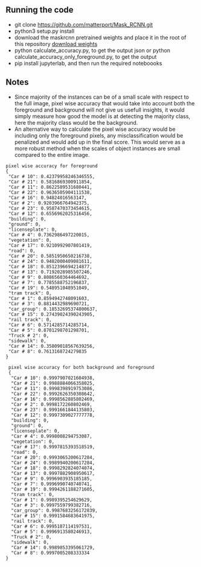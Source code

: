 ## Running the code
 - git clone https://github.com/matterport/Mask_RCNN.git
 - python3 setup.py install
 - download the maskrcnn pretrained weights and place it in the root of this repository [download weights](https://github.com/matterport/Mask_RCNN/releases/download/v2.0/mask_rcnn_coco.h5)
 - python calculate_accuracy.py, to get the output json or python calculate_accuracy_only_foreground.py, to get the output
 - pip install jupyterlab, and then run the required noteboooks

## Notes
 - Since majority of the instances can be of a small scale with respect to the full image, pixel wise accuracy that would take into account both the foreground and background will not give us usefull insights, it would simply measure how good the model is at detecting the majority class, here the majority class would be the background.
 - An alternative way to calculate the pixel wise accuracy would be including only the foreground pixels, any misclassification would be penalized and would add up in the final score. This would serve as a more robust method when the scales of object instances are small compared to the entire image.
 
 
 ```
 pixel wise accuracy for foreground
{
  "Car # 10": 0.42379958246346555,
  "Car # 21": 0.5816869300911854,
  "Car # 11": 0.8622589531680441,
  "Car # 22": 0.9636505904111538,
  "Car # 16": 0.94824016563147,
  "Car # 2": 0.9203966764942375,
  "Car # 23": 0.9587470373454615,
  "Car # 12": 0.6556962025316456,
  "building": 0,
  "ground": 0,
  "licenseplate": 0,
  "Car # 4": 0.7362986497220015,
  "vegetation": 0,
  "Car # 17": 0.9210992907801419,
  "road": 0,
  "Car # 20": 0.5851950650216738,
  "Car # 24": 0.9482000409081611,
  "Car # 18": 0.8512396694214877,
  "Car # 13": 0.7192028985507246,
  "Car # 9": 0.8086560364464692,
  "Car # 7": 0.7785588752196837,
  "Car # 19": 0.548951048951049,
  "tram track": 0,
  "Car # 1": 0.8594942748091603,
  "Car # 3": 0.8814432989690721,
  "car_group": 0.18532695374800637,
  "Car # 15": 0.27439024390243905,
  "rail track": 0,
  "Car # 6": 0.5714285714285714,
  "Car # 5": 0.8701298701298701,
  "Truck # 2": 0,
  "sidewalk": 0,
  "Car # 14": 0.35809018567639256,
  "Car # 8": 0.7613168724279835
}
``` 
 
 
```
 pixel wise accuracy for both background and foreground
 {
  "Car # 10": 0.9997907021604938,
  "Car # 21": 0.9988884066358025,
  "Car # 11": 0.9998398919753086,
  "Car # 22": 0.9992626350308642,
  "Car # 16": 0.9998562885802469,
  "Car # 2": 0.9998172260802469,
  "Car # 23": 0.9991661844135803,
  "Car # 12": 0.9997309027777778,
  "building": 0,
  "ground": 0,
  "licenseplate": 0,
  "Car # 4": 0.9998008294753087,
  "vegetation": 0,
  "Car # 17": 0.9997815393518519,
  "road": 0,
  "Car # 20": 0.9993065200617284,
  "Car # 24": 0.9989940200617284,
  "Car # 18": 0.9998292824074074,
  "Car # 13": 0.9997882908950617,
  "Car # 9": 0.9996903935185185,
  "Car # 7": 0.9996990740740741,
  "Car # 19": 0.9994261188271605,
  "tram track": 0,
  "Car # 1": 0.9989395254629629,
  "Car # 3": 0.9997559799382716,
  "car_group": 0.9987683256172839,
  "Car # 15": 0.9991584683641975,
  "rail track": 0,
  "Car # 6": 0.9995187114197531,
  "Car # 5": 0.9996913580246913,
  "Truck # 2": 0,
  "sidewalk": 0,
  "Car # 14": 0.9989853395061729,
  "Car # 8": 0.9997005208333334
}
```
